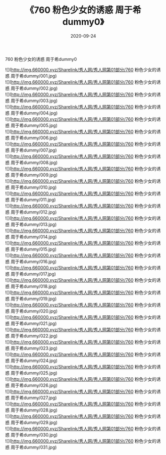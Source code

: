 ﻿---
layout: post
title:  《760 粉色少女的诱惑 周于希dummy0》
date:   2020-09-24
img: http://img.660000.xyz/Sharelink/秀人网/秀人网第01部分/760 粉色少女的诱惑 周于希dummy0/000.jpg
categories: [美女, 清纯, 唯美]
---

760 粉色少女的诱惑 周于希dummy0

  ![](http://img.660000.xyz/Sharelink/秀人网/秀人网第01部分/760 粉色少女的诱惑 周于希dummy/001.jpg) <br> ![](http://img.660000.xyz/Sharelink/秀人网/秀人网第01部分/760 粉色少女的诱惑 周于希dummy/002.jpg) <br> ![](http://img.660000.xyz/Sharelink/秀人网/秀人网第01部分/760 粉色少女的诱惑 周于希dummy/003.jpg) <br> ![](http://img.660000.xyz/Sharelink/秀人网/秀人网第01部分/760 粉色少女的诱惑 周于希dummy/004.jpg) <br> ![](http://img.660000.xyz/Sharelink/秀人网/秀人网第01部分/760 粉色少女的诱惑 周于希dummy/005.jpg) <br> ![](http://img.660000.xyz/Sharelink/秀人网/秀人网第01部分/760 粉色少女的诱惑 周于希dummy/006.jpg) <br> ![](http://img.660000.xyz/Sharelink/秀人网/秀人网第01部分/760 粉色少女的诱惑 周于希dummy/007.jpg) <br> ![](http://img.660000.xyz/Sharelink/秀人网/秀人网第01部分/760 粉色少女的诱惑 周于希dummy/008.jpg) <br> ![](http://img.660000.xyz/Sharelink/秀人网/秀人网第01部分/760 粉色少女的诱惑 周于希dummy/009.jpg) <br> ![](http://img.660000.xyz/Sharelink/秀人网/秀人网第01部分/760 粉色少女的诱惑 周于希dummy/010.jpg) <br> ![](http://img.660000.xyz/Sharelink/秀人网/秀人网第01部分/760 粉色少女的诱惑 周于希dummy/011.jpg) <br> ![](http://img.660000.xyz/Sharelink/秀人网/秀人网第01部分/760 粉色少女的诱惑 周于希dummy/012.jpg) <br> ![](http://img.660000.xyz/Sharelink/秀人网/秀人网第01部分/760 粉色少女的诱惑 周于希dummy/013.jpg) <br> ![](http://img.660000.xyz/Sharelink/秀人网/秀人网第01部分/760 粉色少女的诱惑 周于希dummy/014.jpg) <br> ![](http://img.660000.xyz/Sharelink/秀人网/秀人网第01部分/760 粉色少女的诱惑 周于希dummy/015.jpg) <br> ![](http://img.660000.xyz/Sharelink/秀人网/秀人网第01部分/760 粉色少女的诱惑 周于希dummy/016.jpg) <br> ![](http://img.660000.xyz/Sharelink/秀人网/秀人网第01部分/760 粉色少女的诱惑 周于希dummy/017.jpg) <br> ![](http://img.660000.xyz/Sharelink/秀人网/秀人网第01部分/760 粉色少女的诱惑 周于希dummy/018.jpg) <br> ![](http://img.660000.xyz/Sharelink/秀人网/秀人网第01部分/760 粉色少女的诱惑 周于希dummy/019.jpg) <br> ![](http://img.660000.xyz/Sharelink/秀人网/秀人网第01部分/760 粉色少女的诱惑 周于希dummy/020.jpg) <br> ![](http://img.660000.xyz/Sharelink/秀人网/秀人网第01部分/760 粉色少女的诱惑 周于希dummy/021.jpg) <br> ![](http://img.660000.xyz/Sharelink/秀人网/秀人网第01部分/760 粉色少女的诱惑 周于希dummy/022.jpg) <br> ![](http://img.660000.xyz/Sharelink/秀人网/秀人网第01部分/760 粉色少女的诱惑 周于希dummy/023.jpg) <br> ![](http://img.660000.xyz/Sharelink/秀人网/秀人网第01部分/760 粉色少女的诱惑 周于希dummy/024.jpg) <br> ![](http://img.660000.xyz/Sharelink/秀人网/秀人网第01部分/760 粉色少女的诱惑 周于希dummy/025.jpg) <br> ![](http://img.660000.xyz/Sharelink/秀人网/秀人网第01部分/760 粉色少女的诱惑 周于希dummy/026.jpg) <br> ![](http://img.660000.xyz/Sharelink/秀人网/秀人网第01部分/760 粉色少女的诱惑 周于希dummy/027.jpg) <br> ![](http://img.660000.xyz/Sharelink/秀人网/秀人网第01部分/760 粉色少女的诱惑 周于希dummy/028.jpg) <br> ![](http://img.660000.xyz/Sharelink/秀人网/秀人网第01部分/760 粉色少女的诱惑 周于希dummy/029.jpg) <br> ![](http://img.660000.xyz/Sharelink/秀人网/秀人网第01部分/760 粉色少女的诱惑 周于希dummy/030.jpg) <br> ![](http://img.660000.xyz/Sharelink/秀人网/秀人网第01部分/760 粉色少女的诱惑 周于希dummy/031.jpg) <br>